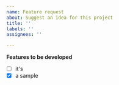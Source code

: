 ```yaml
---
name: Feature request
about: Suggest an idea for this project
title: ''
labels: ''
assignees: ''

---
```


**Features to be developed**

* [ ] it's
* [x] a sample